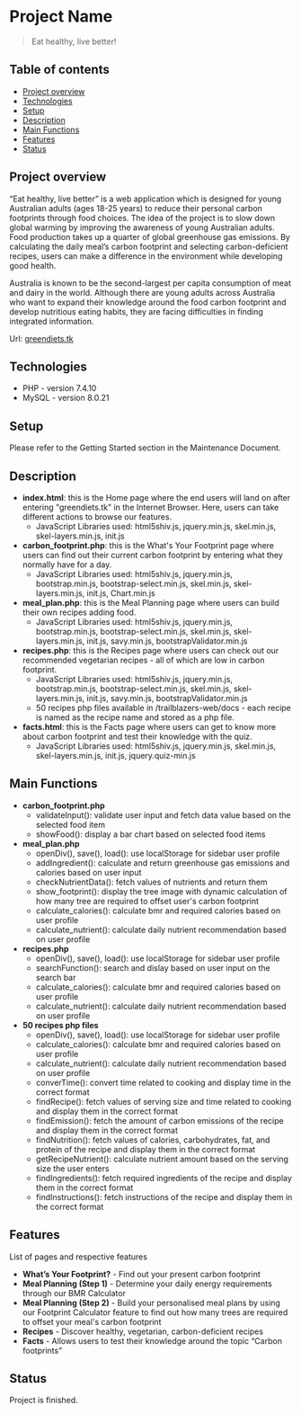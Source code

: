 # Project Name
> Eat healthy, live better!

## Table of contents
* [Project overview](#project-overview)
* [Technologies](#technologies)
* [Setup](#setup)
* [Description](#description)
* [Main Functions](#main-functions)
* [Features](#features)
* [Status](#status)

## Project overview
“Eat healthy, live better” is a web application which is designed for young Australian adults (ages 18-25 years) to reduce their personal carbon footprints through food choices. The idea of the project is to slow down global warming by improving the awareness of young Australian adults. Food production takes up a quarter of global greenhouse gas emissions. By calculating the daily meal’s carbon footprint and selecting carbon-deficient recipes, users can make a difference in the environment while developing good health. 

Australia is known to be the second-largest per capita consumption of meat and dairy in the world. Although there are young adults across Australia who want to expand their knowledge around the food carbon footprint and develop nutritious eating habits, they are facing difficulties in finding integrated information. 

Url: [greendiets.tk](#https://greendiets.tk/)

## Technologies
* PHP - version 7.4.10 
* MySQL - version 8.0.21

## Setup
Please refer to the Getting Started section in the Maintenance Document.

## Description 
* __index.html__: this is the Home page where the end users will land on after entering "greendiets.tk" in the Internet Browser. Here, users can take different actions to browse our features. 
  * JavaScript Libraries used: html5shiv.js, jquery.min.js, skel.min.js, skel-layers.min.js, init.js
* __carbon_footprint.php__: this is the What's Your Footprint page where users can find out their current carbon footprint by entering what they normally have for a day. 
  * JavaScript Libraries used: html5shiv.js, jquery.min.js, bootstrap.min.js, bootstrap-select.min.js, skel.min.js, skel-layers.min.js, init.js, Chart.min.js
* __meal_plan.php__: this is the Meal Planning page where users can build their own recipes adding food.
  * JavaScript Libraries used: html5shiv.js, jquery.min.js, bootstrap.min.js, bootstrap-select.min.js, skel.min.js, skel-layers.min.js, init.js, savy.min.js, bootstrapValidator.min.js
* __recipes.php__: this is the Recipes page where users can check out our recommended vegetarian recipes - all of which are low in carbon footprint.
  * JavaScript Libraries used: html5shiv.js, jquery.min.js, bootstrap.min.js, bootstrap-select.min.js, skel.min.js, skel-layers.min.js, init.js, savy.min.js, bootstrapValidator.min.js
  * 50 recipes php files available in /trailblazers-web/docs - each recipe is named as the recipe name and stored as a php file. 
* __facts.html__: this is the Facts page where users can get to know more about carbon footprint and test their knowledge with the quiz. 
  * JavaScript Libraries used: html5shiv.js, jquery.min.js, skel.min.js, skel-layers.min.js, init.js, jquery.quiz-min.js

## Main Functions
* __carbon_footprint.php__
  * validateInput(): validate user input and fetch data value based on the selected food item
  * showFood(): display a bar chart based on selected food items
* __meal_plan.php__
  * openDiv(), save(), load(): use localStorage for sidebar user profile
  * addIngredient(): calculate and return greenhouse gas emissions and calories based on user input
  * checkNutrientData(): fetch values of nutrients and return them
  * show_footprint(): display the tree image with dynamic calculation of how many tree are required to offset user's carbon footprint
  * calculate_calories(): calculate bmr and required calories based on user profile
  * calculate_nutrient(): calculate daily nutrient recommendation based on user profile
* __recipes.php__
  * openDiv(), save(), load(): use localStorage for sidebar user profile
  * searchFunction(): search and dislay based on user input on the search bar
  * calculate_calories(): calculate bmr and required calories based on user profile
  * calculate_nutrient(): calculate daily nutrient recommendation based on user profile
* __50 recipes php files__
  * openDiv(), save(), load(): use localStorage for sidebar user profile
  * calculate_calories(): calculate bmr and required calories based on user profile
  * calculate_nutrient(): calculate daily nutrient recommendation based on user profile
  * converTime(): convert time related to cooking and display time in the correct format
  * findRecipe(): fetch values of serving size and time related to cooking and display them in the correct format
  * findEmission(): fetch the amount of carbon emissions of the recipe and display them in the correct format
  * findNutrition(): fetch values of calories, carbohydrates, fat, and protein of the recipe and display them in the correct format
  * getRecipeNutrient(): calculate nutrient amount based on the serving size the user enters
  * findIngredients(): fetch required ingredients of the recipe and display them in the correct format
  * findInstructions(): fetch instructions of the recipe and display them in the correct format

## Features
List of pages and respective features
* __What’s Your Footprint?__ - Find out your present carbon footprint 
* __Meal Planning (Step 1)__ - Determine your daily energy requirements through our BMR Calculator 
* __Meal Planning (Step 2)__ - Build your personalised meal plans by using our Footprint Calculator feature to find out how many trees are required to offset your meal's carbon footprint
* __Recipes__ - Discover healthy, vegetarian, carbon-deficient recipes 
* __Facts__ - Allows users to test their knowledge around the topic “Carbon footprints” 

## Status
Project is finished.
